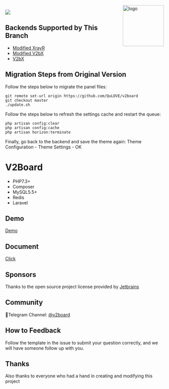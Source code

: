 <img src="https://avatars.githubusercontent.com/u/56885001?s=200&v=4" alt="logo" width="130" height="130" align="right"/>

[![](https://img.shields.io/badge/TgChat-@UnOfficialV2board讨论-blue.svg)](https://t.me/unofficialV2board)

## Backends Supported by This Branch
 
 - [Modified XrayR](https://github.com/wyx2685/XrayR)
 - [Modified V2bX](https://github.com/wyx2685/V2bX)
 - [V2bX](https://github.com/InazumaV/V2bX)

## Migration Steps from Original Version

Follow the steps below to migrate the panel files:

    git remote set-url origin https://github.com/QuLOVE/v2board
    git checkout master  
    ./update.sh  


Follow the steps below to refresh the settings cache and restart the queue:

    php artisan config:clear
    php artisan config:cache
    php artisan horizon:terminate

Finally, go back to the backend and save the theme again: Theme Configuration - Theme Settings - OK

# **V2Board**

- PHP7.3+
- Composer
- MySQL5.5+
- Redis
- Laravel

## Demo
[Demo](https://demo.v2board.com)

## Document
[Click](https://v2board.com)

## Sponsors
Thanks to the open source project license provided by [Jetbrains](https://www.jetbrains.com/)

## Community
🔔Telegram Channel: [@v2board](https://t.me/v2board)  

## How to Feedback
Follow the template in the issue to submit your question correctly, and we will have someone follow up with you.

## Thanks
Also thanks to everyone who had a hand in creating and modifying this project
